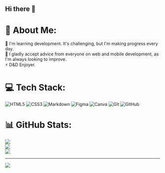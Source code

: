 ## Hi there 👋

# 💫 About Me:
🌱 I'm learning development. It's challenging, but I'm making progress every day.<br>🤝 I gladly accept advice from everyone on web and mobile development, as I'm always looking to improve.<br>⚡ D&D Enjoyer.


# 💻 Tech Stack:
![HTML5](https://img.shields.io/badge/html5-%23E34F26.svg?style=for-the-badge&logo=html5&logoColor=white) ![CSS3](https://img.shields.io/badge/css3-%231572B6.svg?style=for-the-badge&logo=css3&logoColor=white) ![Markdown](https://img.shields.io/badge/markdown-%23000000.svg?style=for-the-badge&logo=markdown&logoColor=white) ![Figma](https://img.shields.io/badge/figma-%23F24E1E.svg?style=for-the-badge&logo=figma&logoColor=white) ![Canva](https://img.shields.io/badge/Canva-%2300C4CC.svg?style=for-the-badge&logo=Canva&logoColor=white) ![Git](https://img.shields.io/badge/git-%23F05033.svg?style=for-the-badge&logo=git&logoColor=white) ![GitHub](https://img.shields.io/badge/github-%23121011.svg?style=for-the-badge&logo=github&logoColor=white)

# 📊 GitHub Stats:
![](https://github-readme-stats.vercel.app/api?username=Delbove-Lucas&theme=monokai&hide_border=false&include_all_commits=false&count_private=false)<br/>
![](https://github-readme-streak-stats.herokuapp.com/?user=Delbove-Lucas&theme=monokai&hide_border=false)<br/>
![](https://github-readme-stats.vercel.app/api/top-langs/?username=Delbove-Lucas&theme=monokai&hide_border=false&include_all_commits=false&count_private=false&layout=compact)

---
[![](https://visitcount.itsvg.in/api?id=Delbove-Lucas&icon=0&color=0)](https://visitcount.itsvg.in)

<!-- Proudly created with GPRM ( https://gprm.itsvg.in ) -->
